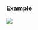 ### Example

![](https://media.giphy.com/media/v1.Y2lkPTc5MGI3NjExMmltNDd5NjRnb3Z0azVvajhyMnFxNWgwbHY4dDB6MTZnZ2ZtamtqdyZlcD12MV9pbnRlcm5hbF9naWZfYnlfaWQmY3Q9Zw/GvqqXzAiOW4161PjGt/source.gif)
